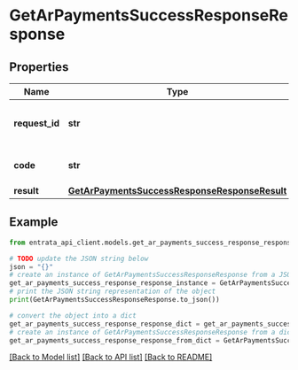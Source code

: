 # GetArPaymentsSuccessResponseResponse


## Properties

Name | Type | Description | Notes
------------ | ------------- | ------------- | -------------
**request_id** | **str** | An arbitrary value sent with the request. | [optional] 
**code** | **str** | Success response code | 
**result** | [**GetArPaymentsSuccessResponseResponseResult**](GetArPaymentsSuccessResponseResponseResult.md) |  | 

## Example

```python
from entrata_api_client.models.get_ar_payments_success_response_response import GetArPaymentsSuccessResponseResponse

# TODO update the JSON string below
json = "{}"
# create an instance of GetArPaymentsSuccessResponseResponse from a JSON string
get_ar_payments_success_response_response_instance = GetArPaymentsSuccessResponseResponse.from_json(json)
# print the JSON string representation of the object
print(GetArPaymentsSuccessResponseResponse.to_json())

# convert the object into a dict
get_ar_payments_success_response_response_dict = get_ar_payments_success_response_response_instance.to_dict()
# create an instance of GetArPaymentsSuccessResponseResponse from a dict
get_ar_payments_success_response_response_from_dict = GetArPaymentsSuccessResponseResponse.from_dict(get_ar_payments_success_response_response_dict)
```
[[Back to Model list]](../README.md#documentation-for-models) [[Back to API list]](../README.md#documentation-for-api-endpoints) [[Back to README]](../README.md)


